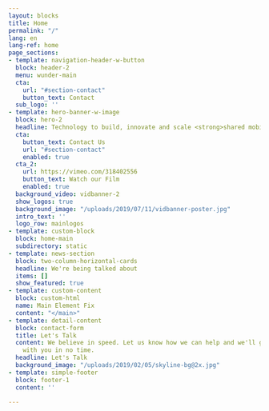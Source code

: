 ```yaml
---
layout: blocks
title: Home
permalink: "/"
lang: en
lang-ref: home
page_sections:
- template: navigation-header-w-button
  block: header-2
  menu: wunder-main
  cta:
    url: "#section-contact"
    button_text: Contact
  sub_logo: ''
- template: hero-banner-w-image
  block: hero-2
  headline: Technology to build, innovate and scale <strong>shared mobility</strong>
  cta:
    button_text: Contact Us
    url: "#section-contact"
    enabled: true
  cta_2:
    url: https://vimeo.com/318402556
    button_text: Watch our Film
    enabled: true
  background_video: vidbanner-2
  show_logos: true
  background_image: "/uploads/2019/07/11/vidbanner-poster.jpg"
  intro_text: ''
  logo_row: mainlogos
- template: custom-block
  block: home-main
  subdirectory: static
- template: news-section
  block: two-column-horizontal-cards
  headline: We're being talked about
  items: []
  show_featured: true
- template: custom-content
  block: custom-html
  name: Main Element Fix
  content: "</main>"
- template: detail-content
  block: contact-form
  title: Let's Talk
  content: We believe in speed. Let us know how we can help and we'll get in touch
    with you in no time.
  headline: Let's Talk
  background_image: "/uploads/2019/02/05/skyline-bg@2x.jpg"
- template: simple-footer
  block: footer-1
  content: ''

---
```

